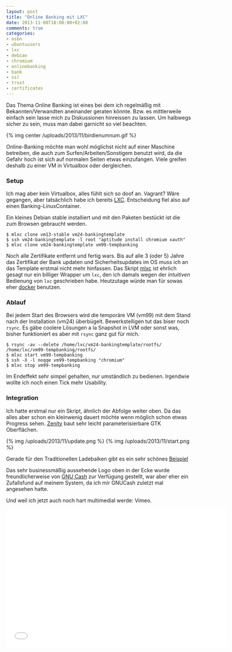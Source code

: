 ```yaml
---
layout: post
title: "Online Banking mit LXC"
date: 2013-11-08T18:00:00+02:00
comments: true
categories:
- osbn
- ubuntuusers
- lxc
- debian
- chromium
- onlinebanking
- bank
- ssl
- trust
- certificates
---
```


Das Thema Online Banking ist eines bei dem ich regelmäßig mit
Bekannten/Verwandten aneinander geraten könnte. Bzw. es mittlerweile einfach sein lasse
mich zu Diskussionen hinreissen zu lassen. Um halbwegs sicher zu sein, muss
man dabei garnicht so viel beachten.

{% img center /uploads/2013/11/birdienumnum.gif %}

Online-Banking möchte man wohl möglichst nicht auf einer Maschine betreiben,
die auch zum Surfen/Arbeiten/Sonstigem benutzt wird, da die Gefahr hoch ist
sich auf normalen Seiten etwas einzufangen. Viele greifen deshalb zu einer
VM in Virtualbox oder dergleichen.

### Setup

Ich mag aber kein Virtualbox, alles fühlt sich so doof an. Vagrant? Wäre
gegangen, aber tatsächlich habe ich bereits [LXC](http://lxc.sourceforge.com).
Entscheidung fiel also auf einen Banking-LinuxContainer.

Ein kleines Debian stable installiert und mit den Paketen bestückt ist die zum Browsen
gebraucht werden.

```
$ mlxc clone vm13-stable vm24-bankingtemplate
$ ssh vm24-bankingtemplate -l root "aptitude install chromium xauth"
$ mlxc clone vm24-bankingtemplate vm99-tempbanking
```

Noch alle Zertifikate entfernt und fertig wars.
Bis auf alle 3 (oder 5) Jahre das Zertifikat der Bank updaten und Sicherheitsupdates im
OS muss ich an das Template erstmal nicht mehr hinfassen. Das Skript
[mlxc](https://gist.github.com/noqqe/2693967) ist ehrlich gesagt nur ein billiger
Wrapper um `lxc`, den ich damals wegen der _intuitiven_ Bedienung von `lxc`
geschrieben habe. Heutzutage würde man für sowas eher
[docker](http://docker.io) benutzen.

### Ablauf

Bei jedem Start des Browsers wird die temporäre VM (vm99) mit dem
Stand nach der Installation (vm24) überbügelt. Bewerkstelligen tut das
biser noch `rsync`. Es gäbe coolere Lösungen a la Snapshot in LVM
oder sonst was, bisher funktioniert es aber mit `rsync` ganz gut
für mich.

```
$ rsync -av --delete /home/lxc/vm24-bankingtemplate/rootfs/ /home/lxc/vm99-tempbanking/rootfs/
$ mlxc start vm99-tempbanking
$ ssh -X -l noqqe vm99-tempbanking "chromium"
$ mlxc stop vm99-tempbanking
```

Im Endeffekt sehr simpel gehalten, nur umständlich zu bedienen. Irgendwie wollte
ich noch einen Tick mehr Usability.


### Integration

Ich hatte erstmal nur ein Skript, ähnlich der Abfolge weiter oben. Da
das alles aber schon ein kleinwenig dauert möchte wenn möglich schon
etwas Progress sehen. [Zenity](https://help.gnome.org/users/zenity/stable/)
baut sehr leicht parameterisierbare GTK Oberflächen.

{% img /uploads/2013/11/update.png %}
{% img /uploads/2013/11/start.png %}

Gerade für den Traditionellen Ladebalken gibt es ein sehr schönes
[Beispiel](https://help.gnome.org/users/zenity/stable/progress.html.en)

Das sehr businessmäßig aussehende Logo oben in der Ecke wurde freundlicherweise
von [GNU Cash](http://gnucash.org) zur Verfügung gestellt, war aber eher ein
Zufallsfund auf meinem System, da ich mir GNUCash zuletzt mal angesehen hatte.

Und weil ich jetzt auch noch hart multimedial werde: Vimeo.

<iframe src="//player.vimeo.com/video/78758620" width="600" height="376"
frameborder="0" webkitallowfullscreen mozallowfullscreen
allowfullscreen></iframe>
